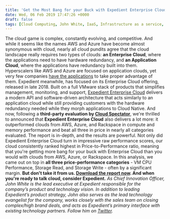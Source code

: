 ```yaml
---
title: 'Get the Most Bang for your Buck with Expedient Enterprise Cloud'
date: Wed, 06 Feb 2019 17:47:26 +0000
draft: false
tags: [Cloud Computing, John White, IaaS, Infrastructure as a service, public cloud, enterprise cloud, application cloud, Expedient Enterprise Cloud, Amazon Web Services, AWS, Microsoft Azure, Cloud Spectator, Azure, Rackspace]
---
```


The cloud game is complex, constantly evolving, and competitive. And while it seems like the names AWS and Azure have become almost synonymous with cloud, nearly all cloud pundits agree that the cloud landscape really requires two types of clouds: **an Enterprise Cloud**, where the applications need to have hardware redundancy, and **an Application Cloud**, where the applications have redundancy built into them. Hyperscalers like AWS and Azure are focused on application clouds, yet very few companies [have the applications](https://www.expedient.com/blog/expedient-cloud-evolution-a-vision-5-years-in-the-making/) to take proper advantage of them. Expedient meanwhile, has focused on its Enterprise Cloud offering, released in late 2018. Built on a full VMware stack of products that simplifies management, monitoring, and support, [Expedient Enterprise Cloud](https://www.expedient.com/services/infrastructure-as-a-service/cloud/) delivers a modern API and software-driven architecture that acts similarly to an application cloud while still providing customers with the hardware redundancy needed while they morph applications to Cloud Native. And now, following a **third-party evaluation by [Cloud Spectator](https://cloudspectator.com/)**, we're thrilled to announced that **Expedient Enterprise Cloud**[](https://www.expedient.com/services/infrastructure-as-a-service/cloud/) also delivers a lot more: it outperformed clouds from AWS, Azure, and Rackspace in compute and memory performance and beat all three in price in nearly all categories evaluated. The report is in-depth, and the results are powerful. Not only did Expedient Enterprise Cloud turn in impressive raw performance scores, our cloud consistently ranked highest in Price-to-Performance ratio, meaning that you're getting more bang for your buck with Enterprise Cloud than you would with clouds from AWS, Azure, or Rackspace. In this analysis, we came out on top in **all three price-performance categories** - VM CPU Performance, Storage Read, and Storage Write - often by a significant margin. **But don't take it from us. [Download the report now](https://www.expedient.com/2019-cloud-spectator-report/). And when you're ready to talk cloud, consider Expedient.** _As Chief Innovation Officer, John White is the lead executive at Expedient responsible for the company’s product and technology vision. In addition to leading Expedient’s product strategy, John also serves as the lead technology evangelist for the company, works closely with the sales team on closing complex/high brand deals, and acts as Expedient’s primary interface with existing technology partners. Follow him on [Twitter](https://twitter.com/johna_white)._